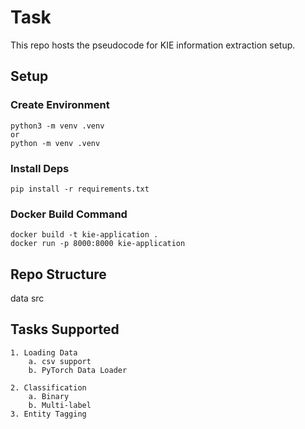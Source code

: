 # Task

This repo hosts the pseudocode for KIE information extraction setup. 

## Setup 

### Create Environment
```
python3 -m venv .venv
or
python -m venv .venv
```
### Install Deps
```
pip install -r requirements.txt
```

### Docker Build Command 

```
docker build -t kie-application .
docker run -p 8000:8000 kie-application
```

## Repo Structure 

data
src

## Tasks Supported
    1. Loading Data 
        a. csv support
        b. PyTorch Data Loader 
        
    2. Classification
        a. Binary
        b. Multi-label 
    3. Entity Tagging 
    

